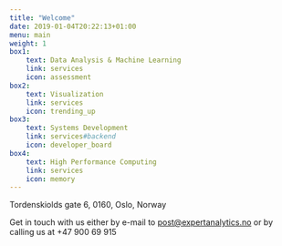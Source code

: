 ```yaml
---
title: "Welcome"
date: 2019-01-04T20:22:13+01:00
menu: main
weight: 1
box1:
    text: Data Analysis & Machine Learning
    link: services
    icon: assessment
box2:
    text: Visualization
    link: services
    icon: trending_up
box3:
    text: Systems Development
    link: services#backend
    icon: developer_board
box4: 
    text: High Performance Computing
    link: services
    icon: memory
---
```



Tordenskiolds gate 6, 0160, Oslo, Norway

Get in touch with us either by e-mail to
<a href="mailto:post@expertanalytics.no">post@expertanalytics.no</a>
or by calling us at +47 900 69 915 
